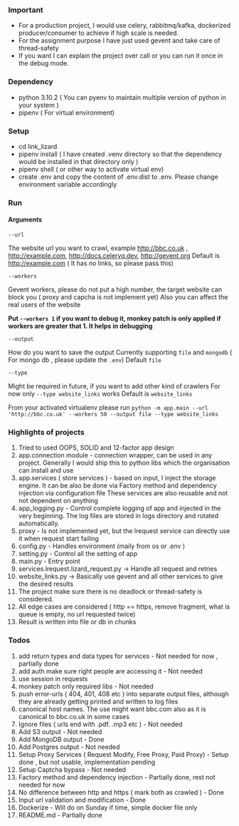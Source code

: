 ### Important
* For a production project, I would use celery, rabbitmq/kafka, dockerized producer/consumer to achieve if high scale is needed.
* For the assignment purpose I have just used gevent and take care of thread-safety
* If you want I can explain the project over call or you can run it once in the debug mode.

### Dependency
* python 3.10.2 ( You can pyenv to maintain multiple version of python in your system )
* pipenv ( For virtual environment)

### Setup 
* cd link_lizard
* pipenv install ( I have created .venv directory so that the dependency would be installed in that directory only )
* pipenv shell ( or other way to activate virtual env)
* create .env and copy the content of .env.dist to .env. Please change environment variable accordingly

### Run
#### Arguments
```
--url 
```
The website url you want to crawl, example http://bbc.co.uk , http://example.com, http://docs.celeryq.dev, http://gevent.org
Default is http://example.com ( It has no links, so please pass this)

```
--workers
```
Gevent workers, please do not put a high number, the target website can block you ( proxy and capcha is not implement yet)
Also you can affect the real users of the website

**Put `--workers 1` if you want to debug it, monkey patch is only applied if workers are greater that 1. It helps in debugging**

```
--output
```
How do you want to save the output
Currently supporting `file` and `mongodb` ( For mongo db , please update the `.env`)
Default `file`

```
--type
```
Might be required in future, if you want to add other kind of crawlers
For now only `--type website_links` works
Default is `website_links`

From your activated virtualenv please run `python -m app.main --url 'http://bbc.co.uk' --workers 50 --output file --type website_links`

### Highlights of projects
1) Tried to used OOPS, SOLID and 12-factor app design
2) app.connection module - connection wrapper, can be used in any project. Generally I would ship this to python libs which the organisation can install and use
3) app.services ( store services ) - based on input, I inject the storage engine. It can be also be done via Factory method and dependency injection via configuration file
These services are also reusable and not not dependent on anything
4) app_logging.py - Control complete logging of app and injected in the very beginning. The log files are stored in logs directory and rotated automatically.
5) proxy - Is not implemented yet, but the lrequest service can directly use it when request start failing
6) config.py - Handles environment (maily from os or .env )
7) setting.py - Control all the setting of app
8) main.py - Entry point
9) services.lrequest.lizard_request.py -> Handle all request and retries
10) website_links.py -> Basically use gevent and all other services to give the desired results
11) The project make sure there is no deadlock or thread-safety is considered.
12) All edge cases are considered ( http == https, remove fragment, what is queue is empty, no url requested twice)
13) Result is written into file or db in chunks


### Todos

1) add return types and data types for services - Not needed for now , partially done
2) add auth make sure right people are accessing it - Not needed
3) use session in requests
4) monkey patch only required libs - Not needed
5) push error-urls ( 404, 401, 408 etc ) into separate output files, although they are already getting printed and written to log files
6) canonical host names. The use might want bbc.com also as it is canonical to bbc.co.uk in some cases
7) Ignore files ( urls end with .pdf. .mp3 etc ) - Not needed
8) Add S3 output - Not needed
9) Add MongoDB output - Done
10) Add Postgres output - Not needed
11) Setup Proxy Services ( Request Modify, Free Proxy, Paid Proxy) - Setup done , but not usable, implementation pending
12) Setup Captcha bypass - Not needed
13) Factory method and dependency injection - Partially done, rest not needed for now
14) No difference between http and https ( mark both as crawled ) - Done
15) Input url validation and modification - Done
16) Dockerize - Will do on Sunday if time, simple docker file only
17) README.md - Partially done
